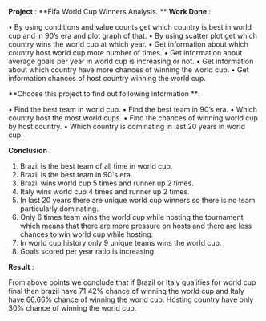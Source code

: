 **Project** : **Fifa World Cup Winners Analysis.
**
**Work Done** :

•	By using conditions and value counts get which country is best in world cup and in 90’s era and plot graph of that.
•	   By using scatter plot get which country wins the world cup at which year.
•	   Get information about which country host world cup more number of times.
•	Get information about average goals per year in world cup is increasing or not.
•	Get information about which country have more chances of winning the world cup.
•	Get information chances of host country winning the world cup.


**Choose this project to find out following information **:

•	Find the best team in world cup.
•	Find the best team in 90’s era.
•	Which country host the most world cups.
•	Find the  chances of winning world cup by host country. 
•	Which country is dominating in last 20 years in world cup.

**Conclusion** :

1. Brazil is the best team of all time in world cup.
2. Brazil is the best team in 90's era.
3. Brazil wins world cup 5 times and runner up 2 times.
4. Italy wins world cup 4 times and runner up 2 times.
5. In last 20 years there are unique world cup winners so there is no team particularly dominating.
6. Only 6 times team wins the world cup while hosting the tournament which means that there are more pressure on hosts and there are less chances to win world cup while hosting.
7. In world cup history only 9 unique teams wins the world cup.
8. Goals scored per year ratio is increasing.

**Result** :

From above points we conclude that if Brazil or Italy qualifies for world cup final then brazil have 71.42% chance of winning the world cup and Italy have 66.66% chance of winning the world cup.
Hosting country have only 30% chance of winning the world cup.

